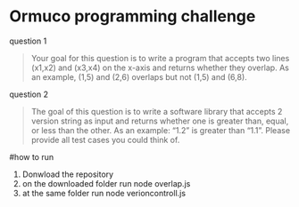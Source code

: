 # Ormuco programming challenge

question 1

> Your goal for this question is to write a program that accepts two lines (x1,x2) and 
> (x3,x4) on the x-axis and returns whether they overlap. As an example, (1,5) and (2,6) 
>overlaps but not (1,5) and (6,8).

question 2

>The goal of this question is to write a software library that accepts 2 version string as input and returns whether one is greater than, equal, or less than the other. As an example: “1.2” is greater than “1.1”. Please provide all test cases you could think of.

#how to run 

1. Donwload the repository
2. on the downloaded folder run node overlap.js
3. at the same folder run node verioncontroll.js
